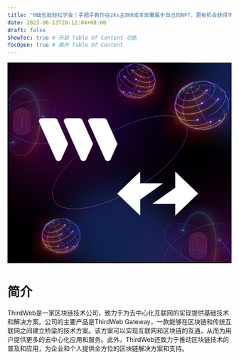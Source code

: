 ```yaml
---
title: "0础也能轻松学会！手把手教你在zks主网0成本部署属于自己的NFT，更有机会获得丰厚的空投奖励！"
date: 2023-06-13T20:12:04+08:00
draft: false
ShowToc: true # 开启 Table Of Content 功能
TocOpen: true # 展开 Table Of Content
---
```


![1](image.png)

# 简介
ThirdWeb是一家区块链技术公司，致力于为去中心化互联网的实现提供基础技术和解决方案。公司的主要产品是ThirdWeb Gateway，一款能够在区块链和传统互联网之间建立桥梁的技术方案。该方案可以实现互联网和区块链的互通，从而为用户提供更多的去中心化应用和服务。此外，ThirdWeb还致力于推动区块链技术的普及和应用，为企业和个人提供全方位的区块链解决方案和支持。
